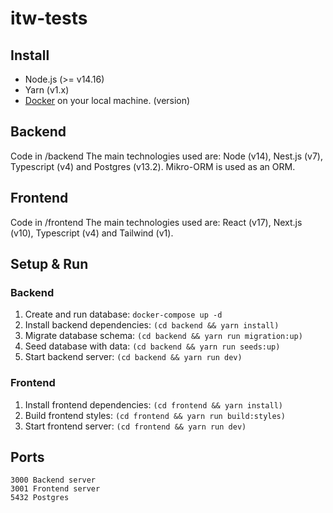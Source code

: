 # itw-tests

## Install

* Node.js (>= v14.16)
* Yarn (v1.x) 
* [Docker](https://www.docker.com/products/docker-desktop) on your local machine.
(version)

## Backend

Code in /backend
The main technologies used are: Node (v14), Nest.js (v7), Typescript (v4) and Postgres (v13.2). Mikro-ORM is used as an ORM.

## Frontend

Code in /frontend
The main technologies used are: React (v17), Next.js (v10), Typescript (v4) and Tailwind (v1).

## Setup & Run

### Backend

1. Create and run database: `docker-compose up -d`
2. Install backend dependencies: `(cd backend && yarn install)`
3. Migrate database schema: `(cd backend && yarn run migration:up)`
4. Seed database with data: `(cd backend && yarn run seeds:up)`
5. Start backend server: `(cd backend && yarn run dev)`

### Frontend

1. Install frontend dependencies: `(cd frontend && yarn install)`
2. Build frontend styles: `(cd frontend && yarn run build:styles)`
3. Start frontend server: `(cd frontend && yarn run dev)`


## Ports

```
3000 Backend server
3001 Frontend server
5432 Postgres
```

